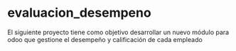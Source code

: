 # evaluacion_desempeno

El siguiente
proyecto tiene como objetivo desarrollar un nuevo módulo para odoo que gestione el desempeño y calificación
de cada empleado
